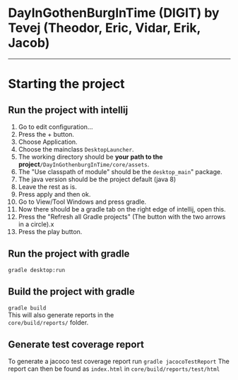 # DayInGothenBurgInTime (DIGIT) by Tevej (Theodor, Eric, Vidar, Erik, Jacob)

---

# Starting the project

## Run the project with intellij
1. Go to edit configuration...
2. Press the + button.
3. Choose Application.
4. Choose the mainclass ```DesktopLauncher```.
5. The working directory should be **your path to the project**```/DayInGothenburgInTime/core/assets```.
6. The "Use classpath of module" should be the ```desktop_main```" package.
7. The java version should be the project default (java 8)
8. Leave the rest as is.
9. Press apply and then ok.
10. Go to View/Tool Windows and press gradle.
11. Now there should be a gradle tab on the right edge of intellij, open this.
12. Press the "Refresh all Gradle projects" (The button with the two arrows in a circle).x
13. Press the play button.

## Run the project with gradle
```gradle desktop:run```

## Build the project with gradle
```gradle build```  
This will also generate reports in the  
```core/build/reports/``` folder.

## Generate test coverage report
To generate a jacoco test coverage report run ```gradle jacocoTestReport```
The report can then be found as ```index.html``` in ```core/build/reports/test/html```